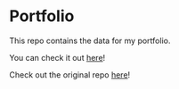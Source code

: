 # Portfolio

This repo contains the data for my portfolio.

You can check it out [here](http://geekyjock.me)!

Check out the original repo [here](https://github.com/YoussefRaafatNasry/portfolYOU)!
